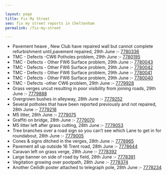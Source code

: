 ```yaml
---

layout: page
title: Fix My Street
seo: fix my street reports in Cheltenham
permalink: /fix-my-street

---
```


<!-- fix_marker starts -->

- Pavement heave , New Club have repaired wall but cannot complete refurbishment until,pavement repaired, 29th June :- [7780336](https://www.fixmystreet.com/report/7780336)
- TMC - Defects -CW6 Potholes  problem, 29th June :- [7780195](https://www.fixmystreet.com/report/7780195)
- TMC - Defects - Other FW6  Surface problem, 29th June :- [7780043](https://www.fixmystreet.com/report/7780043)
- TMC - Defects - Other FW6  Surface problem, 29th June :- [7780042](https://www.fixmystreet.com/report/7780042)
- TMC - Defects - Other FW6  Surface problem, 29th June :- [7780041](https://www.fixmystreet.com/report/7780041)
- TMC - Defects - Other FW6  Surface problem, 29th June :- [7780040](https://www.fixmystreet.com/report/7780040)
- TMC - Defects -other CW6 problem, 29th June :- [7779928](https://www.fixmystreet.com/report/7779928)
- Grass verges uncut resulting in poor visibility from joining roads, 29th June :- [7779888](https://www.fixmystreet.com/report/7779888)
- Overgrown bushes in alleyway, 28th June :- [7779252](https://www.fixmystreet.com/report/7779252)
- Several potholes that have been reported previously and not repaired, 28th June :- [7779218](https://www.fixmystreet.com/report/7779218)
- M5 litter, 28th June :- [7779075](https://www.fixmystreet.com/report/7779075)
- Graffiti on bridge, 28th June :- [7779070](https://www.fixmystreet.com/report/7779070)
- M5 litter left after grass cutting, 28th June :- [7779053](https://www.fixmystreet.com/report/7779053)
- Tree branches over a road sign so you can’t see which Lane to get in for roundabout, 28th June :- [7779005](https://www.fixmystreet.com/report/7779005)
- Cones & signs ditched in the verges, 28th June :- [7778965](https://www.fixmystreet.com/report/7778965)
- Pavement all up outside 16 Trent road, 28th June :- [7778644](https://www.fixmystreet.com/report/7778644)
- Caravan left on grass verge, 28th June :- [7778392](https://www.fixmystreet.com/report/7778392)
- Large banner on side of road by field, 28th June :- [7778391](https://www.fixmystreet.com/report/7778391)
- Vegitation growing over pootpath, 28th June :- [7778374](https://www.fixmystreet.com/report/7778374)
- Another Ceilidh poster attached to telegraph pole, 28th June :- [7778234](https://www.fixmystreet.com/report/7778234)

<!-- fix_marker ends -->